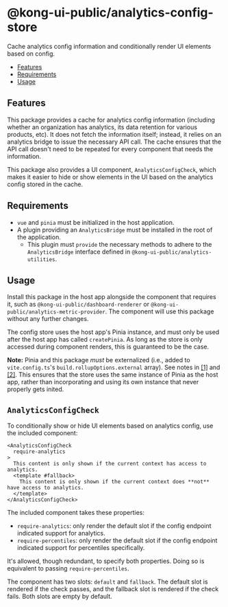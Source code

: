 # @kong-ui-public/analytics-config-store

Cache analytics config information and conditionally render UI elements based on config.

- [Features](#features)
- [Requirements](#requirements)
- [Usage](#usage)

## Features

This package provides a cache for analytics config information (including whether an organization has analytics, its data retention for various products, etc).  It does not fetch the information itself; instead, it relies on an analytics bridge to issue the necessary API call.  The cache ensures that the API call doesn't need to be repeated for every component that needs the information.

This package also provides a UI component, `AnalyticsConfigCheck`, which makes it easier to hide or show elements in the UI based on the analytics config stored in the cache.

## Requirements

- `vue` and `pinia` must be initialized in the host application.
- A plugin providing an `AnalyticsBridge` must be installed in the root of the application.
  - This plugin must `provide` the necessary methods to adhere to the `AnalyticsBridge` interface defined in `@kong-ui-public/analytics-utilities`.

## Usage

Install this package in the host app alongside the component that requires it, such as `@kong-ui-public/dashboard-renderer` or `@kong-ui-public/analytics-metric-provider`.  The component will use this package without any further changes.

The config store uses the host app's Pinia instance, and must only be used after the host app has called `createPinia`.  As long as the store is only accessed during component renders, this is guaranteed to be the case.

**Note:** Pinia and this package _must_ be externalized (i.e., added to `vite.config.ts`'s `build.rollupOptions.external` array).  See notes in [[1]](https://github.com/vuejs/pinia/discussions/1073#discussioncomment-2196098) and [[2]](https://github.com/vuejs/pinia/discussions/1073#discussioncomment-6286516).  This ensures that the store uses the same instance of Pinia as the host app, rather than incorporating and using its own instance that never properly gets inited.

## `AnalyticsConfigCheck`

To conditionally show or hide UI elements based on analytics config, use the included component:

```vue
<AnalyticsConfigCheck
  require-analytics
>
  This content is only shown if the current context has access to analytics.
  <template #fallback>
    This content is only shown if the current context does **not** have access to analytics.
  </template>
</AnalyticsConfigCheck>
```

The included component takes these properties:

- `require-analytics`: only render the default slot if the config endpoint indicated support for analytics.
- `require-percentiles`: only render the default slot if the config endpoint indicated support for percentiles specifically.

It's allowed, though redundant, to specify both properties.  Doing so is equivalent to passing `require-percentiles`.

The component has two slots: `default` and `fallback`.  The default slot is rendered if the check passes, and the fallback slot is rendered if the check fails.  Both slots are empty by default.
